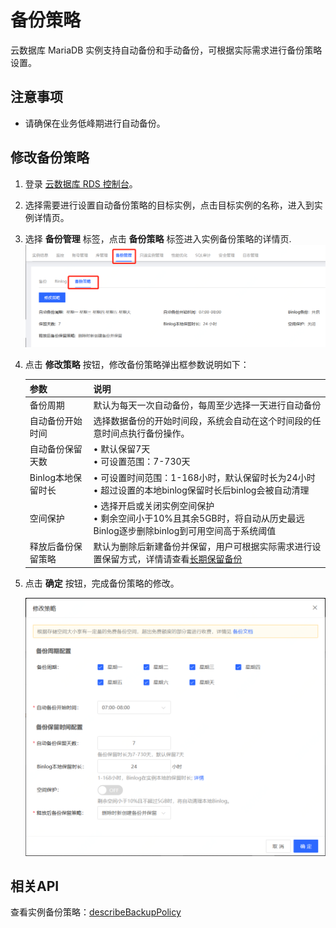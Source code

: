 # 备份策略
云数据库 MariaDB 实例支持自动备份和手动备份，可根据实际需求进行备份策略设置。

## 注意事项
* 请确保在业务低峰期进行自动备份。

## 修改备份策略
1. 登录 [云数据库 RDS 控制台](https://rds-console.jdcloud.com/database)。
2. 选择需要进行设置自动备份策略的目标实例，点击目标实例的名称，进入到实例详情页。
3. 选择 **备份管理** 标签，点击 **备份策略** 标签进入实例备份策略的详情页.
   ![备份策略](../../../../image/RDS/Backup-Strategy-1.png)
   
4. 点击 **修改策略** 按钮，修改备份策略弹出框参数说明如下：<br>

    |参数|说明|
    |--|--|
    |备份周期|默认为每天一次自动备份，每周至少选择一天进行自动备份|
    |自动备份开始时间|选择数据备份的开始时间段，系统会自动在这个时间段的任意时间点执行备份操作。|
    |自动备份保留天数|&bull; 默认保留7天</br>&bull; 可设置范围：7-730天|
    |Binlog本地保留时长|&bull; 可设置时间范围：1-168小时，默认保留时长为24小时<br>&bull; 超过设置的本地binlog保留时长后binlog会被自动清理|
    |空间保护|&bull; 选择开启或关闭实例空间保护<br>&bull; 剩余空间小于10%且其余5GB时，将自动从历史最远Binlog逐步删除binlog到可用空间高于系统阈值|
    |释放后备份保留策略|默认为删除后新建备份并保留，用户可根据实际需求进行设置保留方式，详情请查看[长期保留备份](https://docs.jdcloud.com/cn/rds/enduring-backup-retention)|
    
4. 点击 **确定** 按钮，完成备份策略的修改。

    ![MySQL备份策略](../../../../image/RDS/Backup-Strategy-2.png)
    
## 相关API
查看实例备份策略：[describeBackupPolicy](https://docs.jdcloud.com/cn/rds/api/describebackuppolicy)  